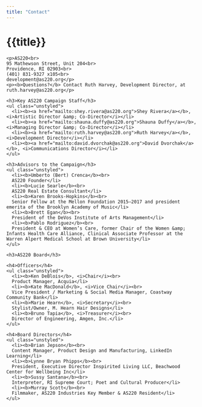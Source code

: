 ```yaml
---
title: "Contact"
---
```


<div class="flow">
  <div>
    <h1>{{title}}</h1>

    <p>AS220<br>
    95 Mathewson Street, Unit 204<br>
    Providence, RI 02903<br>
    (401) 831-9327 x105<br>
    development@as220.org</p>
    <p><b>Questions?</b> Contact Ruth Harvey, Development Director, at ruth.harvey@as220.org</p>

    <h3>Key AS220 Campaign Staff</h3>
    <ul class="unstyled">
      <li><b><a href="mailto:shey.rivera@as220.org">Shey Rivera</a></b>, <i>Artistic Director &amp; Co-Director</i></li>
      <li><b><a href="mailto:shauna.duffy@as220.org">Shauna Duffy</a></b>, <i>Managing Director &amp; Co-Director</i></li>
      <li><b><a href="mailto:ruth.harvey@as220.org">Ruth Harvey</a></b>, <i>Development Director</i></li>
      <li><b><a href="mailto:david.dvorchak@as220.org">David Dvorchak</a></b>, <i>Communications Director</i></li>
    </ul>

    <h3>Advisors to the Campaign</h3>
    <ul class="unstyled">
      <li><b>Umberto (Bert) Crenca</b><br>
      AS220 Founder</li>
      <li><b>Lucie Searle</b><br>
      AS220 Real Estate Consultant</li>
      <li><b>Karen Brooks-Hopkins</b><br>
      Senior Fellow at the Mellon Foundation 2015–2017 and president emerita of the Brooklyn Academy of Music</li>
      <li><b>Brett Egan</b><br>
      President of the DeVos Institute of Arts Management</li>
      <li><b>Pablo Rodriguez</b><br>
      President & CEO at Women’s Care, former Chair of the Women &amp; Infants Health Care Alliance, Clinical Associate Professor at the Warren Alpert Medical School at Brown University</li>
    </ul>

    <h3>AS220 Board</h3>

    <h4>Officers</h4>
    <ul class="unstyled">
      <li><b>Ken DeBlois</b>, <i>Chair</i><br>
      Product Manager, Acquia</li>
      <li><b>Kate MacDonald</b>, <i>Vice Chair</i><br>
      Vice President / Marketing & Social Media Manager, Coastway Community Bank</li>
      <li><b>Marie Hearn</b>, <i>Secretary</i><br>
      Stylist/Owner, M. Hearn Hair Designs</li>
      <li><b>Bruno Tapia</b>, <i>Treasurer</i><br>
      Director of Engineering, Amgen, Inc.</li>
    </ul>

    <h4>Board Directors</h4>
    <ul class="unstyled">
      <li><b>Brian Jepson</b><br>
      Content Manager, Product Design and Manufacturing, LinkedIn Learning</li>
      <li><b>Lynne Bryan Phipps</b><br>
      President, Executive Director Inspirited Living LLC, Beachwood Center for Wellbeing Inc</li>
      <li><b>Sussy Santana</b><br>
      Interpreter, RI Supreme Court; Poet and Cultural Producer</li>
      <li><b>Murray Scott</b><br>
      Filmmaker, AS220 Industries Key Member & AS220 Resident</li>
    </ul>

  </div>
</div>

